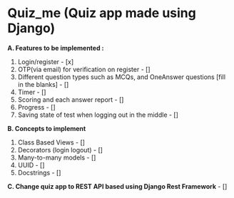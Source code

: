 # Quiz_me (Quiz app made using Django)
**A. Features to be implemented :**

1. Login/register - [x]
2. OTP(via email) for verification on register - []
3. Different question types such as MCQs, and OneAnswer questions [fill in the blanks] - []
4. Timer - []
5. Scoring and each answer report - []
6. Progress - []
7. Saving state of test when logging out in the middle - []


**B. Concepts to implement**
1. Class Based Views - []
2. Decorators (login logout) - []
3. Many-to-many models  - []
4. UUID - []
5. Docstrings - []

**C. Change quiz app to REST API based using Django Rest Framework**  - []
